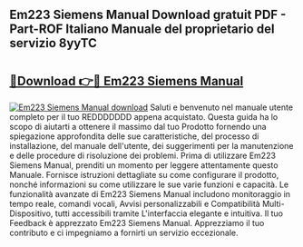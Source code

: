 ## Em223 Siemens Manual Download gratuit PDF - Part-ROF Italiano Manuale del proprietario del servizio 8yyTC

# <h2><a href="http://dfan35w.blite.top/?on=Em223+Siemens+Manual">🔗Download 👉🔴 Em223 Siemens Manual</a></h2>

[![Em223 Siemens Manual download](https://i.imgur.com/lujVjoI.png)](http://dfan35w.blite.top/?on=Em223+Siemens+Manual)
Saluti e benvenuto nel manuale utente completo per il tuo REDDDDDDD appena acquistato. Questa guida ha lo scopo di aiutarti a ottenere il massimo dal tuo Prodotto fornendo una spiegazione approfondita delle sue caratteristiche, del processo di installazione, del manuale dell'utente, dei suggerimenti per la manutenzione e delle procedure di risoluzione dei problemi. Prima di utilizzare Em223 Siemens Manual, prenditi un momento per leggere attentamente questo Manuale. Fornisce istruzioni dettagliate su come configurare il prodotto, nonché informazioni su come utilizzare le sue varie funzioni e capacità. Le funzionalità avanzate di Em223 Siemens Manual includono monitoraggio in tempo reale, comandi vocali, Avvisi personalizzabili e Compatibilità Multi-Dispositivo, tutti accessibili tramite L'interfaccia elegante e intuitiva. Il tuo Feedback è apprezzato Em223 Siemens Manual. Apprezziamo il tuo contributo e ci impegniamo a fornirti un servizio eccezionale.

